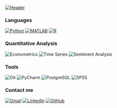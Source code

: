   
[![Header](https://raw.githubusercontent.com/dang-trung/dang-trung/master/intro.gif)](https://dang-trung.github.io/)


### Languages

[![Python](https://img.shields.io/badge/-Python-white?&logo=python&logoColor=blue)](https://github.com/dang-trung?tab=repositories&q=&type=&language=python)
[![MATLAB](https://img.shields.io/badge/-MATLAB-white?&logo=Mathworks&logoColor=ffa500)](https://github.com/dang-trung?tab=repositories&q=&type=&language=matlab)
[![R](https://img.shields.io/badge/-R-white?&logo=R&logoColor=blue)](https://github.com/dang-trung?tab=repositories&q=&type=&language=r)

### Quantitative Analysis

![Econometrics](https://img.shields.io/badge/-📕%20Econometrics-white)
![Time Series](https://img.shields.io/badge/-📉%20Time%20Series-white)
![Sentiment Analysis](https://img.shields.io/badge/-💬%20Sentiment%20Analysis-white)

### Tools

![Git](https://img.shields.io/badge/-Git-fff?&logo=git&style=flat)
![PyCharm](https://img.shields.io/badge/-PyCharm-fff?&logo=pycharm&style=flat&logoColor=black)
![PostgreSQL](https://img.shields.io/badge/-PostgreSQL-white?&logo=PostgreSQL&logoColor=336791)
![SPSS](https://img.shields.io/badge/-SPSS-white?&logo=IBM&logoColor=blue)

### Contact me
[![Gmail](https://img.shields.io/badge/-Gmail-white.svg?&logo=gmail&logoColor=)](mailto:dangtrung@gmail.com)
[![LinkedIn](https://img.shields.io/badge/-LinkedIn-white.svg?&logo=linkedin&logoColor=blue)](https://linkedin.com/in/dang-trung
)
[![GitHub](https://img.shields.io/badge/-GitHub-white.svg?&logo=github&logoColor=black)](https://github.com/dang-trung/)

